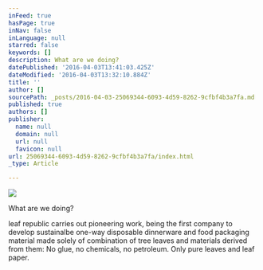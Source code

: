 ```yaml
---
inFeed: true
hasPage: true
inNav: false
inLanguage: null
starred: false
keywords: []
description: What are we doing?
datePublished: '2016-04-03T13:41:03.425Z'
dateModified: '2016-04-03T13:32:10.884Z'
title: ''
author: []
sourcePath: _posts/2016-04-03-25069344-6093-4d59-8262-9cfbf4b3a7fa.md
published: true
authors: []
publisher:
  name: null
  domain: null
  url: null
  favicon: null
url: 25069344-6093-4d59-8262-9cfbf4b3a7fa/index.html
_type: Article

---
```

![](https://the-grid-user-content.s3-us-west-2.amazonaws.com/bff74c1e-3c6f-4201-892c-7c6bc0344637.png)

What are we doing?

leaf republic carries out pioneering work, being the first company to develop sustainalbe one-way disposable dinnerware and food packaging material made solely of combination of tree leaves and materials derived from them: No glue, no chemicals, no petroleum. Only pure leaves and leaf paper.